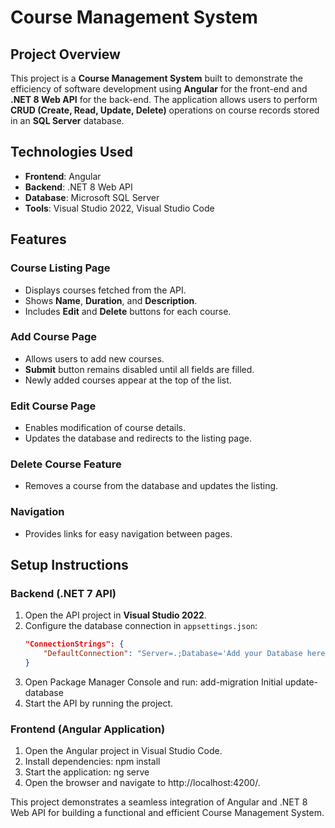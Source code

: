 # Course Management System

## Project Overview

This project is a **Course Management System** built  to demonstrate the efficiency of software development using **Angular** for the front-end and **.NET 8 Web API** for the back-end. The application allows users to perform **CRUD (Create, Read, Update, Delete)** operations on course records stored in an **SQL Server** database.

## Technologies Used

- **Frontend**: Angular
- **Backend**: .NET 8 Web API
- **Database**: Microsoft SQL Server
- **Tools**: Visual Studio 2022, Visual Studio Code

## Features

### Course Listing Page
- Displays courses fetched from the API.
- Shows **Name**, **Duration**, and **Description**.
- Includes **Edit** and **Delete** buttons for each course.

### Add Course Page
- Allows users to add new courses.
- **Submit** button remains disabled until all fields are filled.
- Newly added courses appear at the top of the list.

### Edit Course Page
- Enables modification of course details.
- Updates the database and redirects to the listing page.

### Delete Course Feature
- Removes a course from the database and updates the listing.

### Navigation
- Provides links for easy navigation between pages.

## Setup Instructions

### Backend (.NET 7 API)
1. Open the API project in **Visual Studio 2022**.
2. Configure the database connection in `appsettings.json`:
   ```json
   "ConnectionStrings": {
       "DefaultConnection": "Server=.;Database='Add your Database here';Trusted_Connection=True;MultipleActiveResultSets=True"
   }
3. Open Package Manager Console and run:
add-migration Initial
update-database
4. Start the API by running the project.

### Frontend (Angular Application)
1. Open the Angular project in Visual Studio Code.
2. Install dependencies:
npm install
3. Start the application:
ng serve
4. Open the browser and navigate to http://localhost:4200/.

This project demonstrates a seamless integration of Angular and .NET 8 Web API for building a functional and efficient Course Management System.
